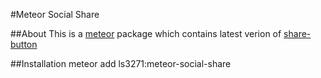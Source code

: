 #Meteor Social Share

##About
This is a [meteor](https://www.meteor.com/) package which contains latest verion of [share-button](https://github.com/carrot/share-button/releases)

##Installation
meteor add ls3271:meteor-social-share
